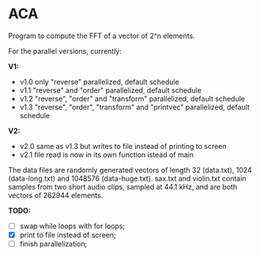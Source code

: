 # ACA

Program to compute the FFT of a vector of 2^n elements.

For the parallel versions, currently:

**V1:**
- v1.0 only "reverse" parallelized, default schedule
- v1.1 "reverse" and "order" parallelized, default schedule
- v1.2 "reverse", "order" and "transform" parallelized, default schedule
- v1.3 "reverse", "order", "transform" and "printvec" parallelized, default schedule

**V2:**
- v2.0 same as v1.3 but writes to file instead of printing to screen
- v2.1 file read is now in its own function istead of main

The data files are randomly generated vectors of length 32 (data.txt), 1024 (data-long.txt) and 1048576 (data-huge.txt). sax.txt and violin.txt contain samples from two short audio clips, sampled at 44.1 kHz, and are both vectors of 262944 elements.

**TODO:**
- [ ] swap while loops with for loops; 
- [x] print to file instead of screen; 
- [ ] finish parallelization;
